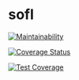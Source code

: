 # sofl

[![Maintainability](https://api.codeclimate.com/v1/badges/3b57f1b2fe0dbaf87a1c/maintainability)](https://codeclimate.com/github/shaolinmkz/sofl/maintainability)

[![Coverage Status](https://coveralls.io/repos/github/shaolinmkz/sofl/badge.svg?branch=master)](https://coveralls.io/github/shaolinmkz/sofl?branch=master)

[![Test Coverage](https://api.codeclimate.com/v1/badges/3b57f1b2fe0dbaf87a1c/test_coverage)](https://codeclimate.com/github/shaolinmkz/sofl/test_coverage)
